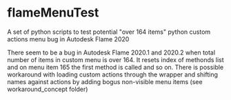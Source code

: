 # flameMenuTest
A set of python scripts to test potential "over 164 items" python custom actions menu bug in Autodesk Flame 2020

There seem to be a bug in Autodesk Flame 2020.1 and 2020.2 when total number of items in 
custom menu is over 164. It resets index of methonds list and on menu item 165 the first method is called and so on.
There is possible workaround with loading custom actions through the wrapper and shifting names against actions by 
adding bogus non-visible menu items (see workaround_concept folder)
